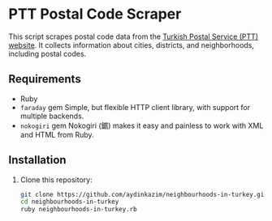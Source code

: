 # PTT Postal Code Scraper

This script scrapes postal code data from the [Turkish Postal Service (PTT) website](https://postakodu.ptt.gov.tr/). It collects information about cities, districts, and neighborhoods, including postal codes.

## Requirements

- Ruby
- `faraday` gem Simple, but flexible HTTP client library, with support for multiple backends.
- `nokogiri` gem Nokogiri (鋸) makes it easy and painless to work with XML and HTML from Ruby.

## Installation

1. Clone this repository:
   ```bash
   git clone https://github.com/aydinkazim/neighbourhoods-in-turkey.git
   cd neighbourhoods-in-turkey
   ruby neighbourhoods-in-turkey.rb 
   ```